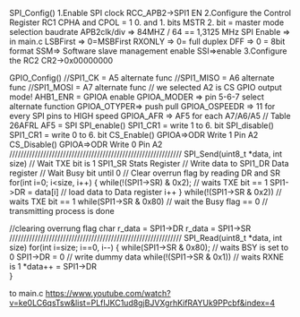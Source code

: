 SPI_Config()
  1.Enable SPI clock
    RCC_APB2->SPI1 EN
  2.Configure the Control Register RC1
    CPHA and CPOL = 1       0. and 1. bits
    MSTR                    2. bit = master mode selection
    baudrate                APB2clk/div => 84MHZ / 64  == 1,3125 MHz
    SPI Enable => in main.c
    LSBFirst => 0=MSBFirst
    RXONLY =>   0= full duplex
    DFF => 0 = 8bit format
    SSM=> Software slave management enable   SSI=>enable
  3.Configure the RC2
    CR2->0x00000000
    
GPIO_Config()
  //SPI1_CK   = A5  alternate func
  //SPI1_MISO = A6  alternate func
  //SPI1_MOSI = A7  alternate func
  // we selected A2 is CS GPIO output mode!
  AHB1_ENR = GPIOA enable
  GPIOA_MODER => pin 5-6-7 select alternate function
  GPIOA_OTYPER=> push pull
  GPIOA_OSPEEDR => 11 for every SPI pins to HIGH speed
  GPIOA_AFR => AF5 for each A7/A6/A5         // Table 26AFRL AF5 = SPI
SPI_enable()
  SPI1_CR1 = write 1 to 6. bit
SPI_disable()
  SPI1_CR1 = write 0 to 6. bit
CS_Enable()
  GPIOA=>ODR Write 1 Pin A2
CS_Disable()
  GPIOA=>ODR Write 0 Pin A2
  /////////////////////////////////////////////////////////////
SPI_Send(uint8_t *data, int size)
  // Wait TXE bit is 1 SPI1_SR  Stats Register
  // Write data to SPI1_DR Data register
  // Wait Busy bit until 0
  // Clear overrun flag by reading DR and SR
  for(int i=0; i<size, i++)
  {
      while(!(SPI1->SR) & 0x2);  // waits TXE bit == 1
      SPI1->DR = data[i]          // load data to Data register
      i++
  }
  while(!(SPI1->SR & 0x2))  // waits TXE bit == 1
  while(SPI1->SR & 0x80)    // wait the Busy flag == 0
  // transmitting process is done
  
  //clearing overrung flag
  char r_data = SPI1->DR
       r_data = SPI1->SR
  /////////////////////////////////////////////////////////////
  SPI_Read(uint8_t *data, int size)
      for(int i=size; i==0, i--)
    {
      while(SPI1->SR & 0x80);  // waits BSY is set to 0
      SPI1->DR = 0             // write dummy data
      while(!(SPI1->SR & 0x1))  // waits RXNE is 1
      *data++ = SPI1->DR      
    }
  
  to main.c
  https://www.youtube.com/watch?v=ke0LC6qsTsw&list=PLfIJKC1ud8gjBJVXgrhKifRAYUk9PPcbf&index=4

